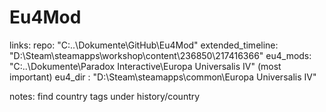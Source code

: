 # Eu4Mod

links: repo: "C:\..\Dokumente\GitHub\Eu4Mod"
	   extended_timeline: "D:\Steam\steamapps\workshop\content\236850\217416366"
	   eu4_mods: "C:\..\Dokumente\Paradox Interactive\Europa Universalis IV"
	   (most important) eu4_dir : "D:\Steam\steamapps\common\Europa Universalis IV"

notes: find country tags under history/country
